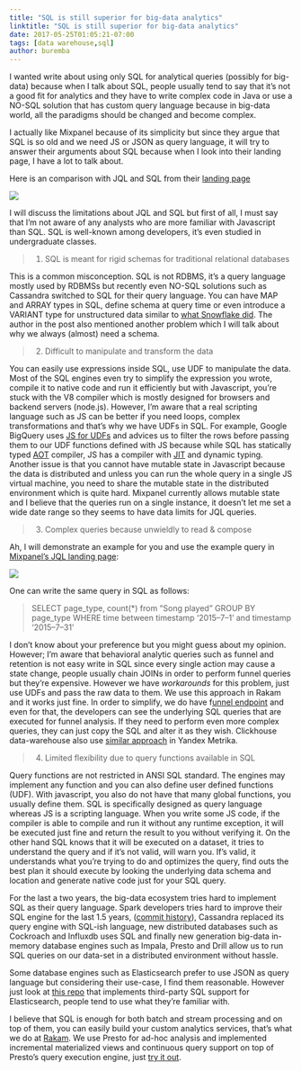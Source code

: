 ```yaml
---
title: "SQL is still superior for big-data analytics"
linktitle: "SQL is still superior for big-data analytics"
date: 2017-05-25T01:05:21-07:00
tags: [data warehouse,sql]
author: buremba
---
```


I wanted write about using only SQL for analytical queries (possibly for big-data) because when I talk about SQL, people usually tend to say that it’s not a good fit for analytics and they have to write complex code in Java or use a NO-SQL solution that has custom query language because in big-data world, all the paradigms should be changed and become complex.

I actually like Mixpanel because of its simplicity but since they argue that SQL is so old and we need JS or JSON as query language, it will try to answer their arguments about SQL because when I look into their landing page, I have a lot to talk about.

Here is an comparison with JQL and SQL from their [landing page](https://mixpanel.com/jql/)

![](https://cdn-images-1.medium.com/max/4464/1*Aclyp56t379HLlwsa7KjyA.png)

I will discuss the limitations about JQL and SQL but first of all, I must say that I’m not aware of any analysts who are more familiar with Javascript than SQL. SQL is well-known among developers, it’s even studied in undergraduate classes.
> 1. SQL is meant for rigid schemas for traditional relational databases

This is a common misconception. SQL is not RDBMS, it’s a query language mostly used by RDBMSs but recently even NO-SQL solutions such as Cassandra switched to SQL for their query language. You can have MAP and ARRAY types in SQL, define schema at query time or even introduce a VARIANT type for unstructured data similar to [what Snowflake did](https://www.snowflake.net/blog/snowflake-sql-making-schema-on-read-a-reality-part-1-2). The author in the post also mentioned another problem which I will talk about why we always (almost) need a schema.
> 2. Difficult to manipulate and transform the data

You can easily use expressions inside SQL, use UDF to manipulate the data. Most of the SQL engines even try to simplify the expression you wrote, compile it to native code and run it efficiently but with Javascript, you’re stuck with the V8 compiler which is mostly designed for browsers and backend servers (node.js). However, I’m aware that a real scripting language such as JS can be better if you need loops, complex transformations and that’s why we have UDFs in SQL. For example, Google BigQuery uses [JS for UDFs](https://developers.googleblog.com/2015/08/breaking-sql-barrier-google-bigquery.html) and advices us to filter the rows before passing them to our UDF functions defined with JS because while SQL has statically typed [AOT](https://en.wikipedia.org/wiki/Ahead-of-time_compilation) compiler, JS has a compiler with [JIT](https://en.wikipedia.org/wiki/Just-in-time_compilation) and dynamic typing. Another issue is that you cannot have mutable state in Javascript because the data is distributed and unless you can run the whole query in a single JS virtual machine, you need to share the mutable state in the distributed environment which is quite hard. Mixpanel currently allows mutable state and I believe that the queries run on a single instance, it doesn’t let me set a wide date range so they seems to have data limits for JQL queries.
> 3. Complex queries because unwieldly to read & compose

Ah, I will demonstrate an example for you and use the example query in [Mixpanel’s JQL landing page](https://mixpanel.com/jql/):

![](https://cdn-images-1.medium.com/max/2804/1*ZGVXTBTTyBAvQO4L8nk1hg.png)

One can write the same query in SQL as follows:
> SELECT page_type, count(*) from “Song played”
> GROUP BY page_type
> WHERE time between timestamp ‘2015–7–1’ and timestamp ‘2015–7–31’

I don’t know about your preference but you might guess about my opinion. However; I’m aware that behavioral analytic queries such as funnel and retention is not easy write in SQL since every single action may cause a state change, people usually chain JOINs in order to perform funnel queries but they’re expensive. However we have *workarounds* for this problem, just use UDFs and pass the raw data to them. We use this approach in Rakam and it works just fine. In order to simplify, we do have f[unnel endpoint](http://api.rakam.io/#funnel) and even for that, the developers can see the underlying SQL queries that are executed for funnel analysis. If they need to perform even more complex queries, they can just copy the SQL and alter it as they wish. Clickhouse data-warehouse also use [similar approach](https://clickhouse.yandex/reference_en.html#sequenceMatch%28pattern%29%28time,%20cond1,%20cond2,%20...%29) in Yandex Metrika.
> 4. Limited flexibility due to query functions available in SQL

Query functions are not restricted in ANSI SQL standard. The engines may implement any function and you can also define user defined functions (UDF). With javascript, you also do not have that many global functions, you usually define them. SQL is specifically designed as query language whereas JS is a scripting language. When you write some JS code, if the compiler is able to compile and run it without any runtime exception, it will be executed just fine and return the result to you without verifying it. On the other hand SQL knows that it will be executed on a dataset, it tries to understand the query and if it’s not valid, will warn you. If’s valid, it understands what you’re trying to do and optimizes the query, find outs the best plan it should execute by looking the underlying data schema and location and generate native code just for your SQL query.

For the last a two years, the big-data ecosystem tries hard to implement SQL as their query language. Spark developers tries hard to improve their SQL engine for the last 1.5 years, ([commit history](https://github.com/apache/spark/commits/master/sql)), Cassandra replaced its query engine with SQL-ish language, new distributed databases such as Cockroach and Influxdb uses SQL and finally new generation big-data in-memory database engines such as Impala, Presto and Drill allow us to run SQL queries on our data-set in a distributed environment without hassle.

Some database engines such as Elasticsearch prefer to use JSON as query language but considering their use-case, I find them reasonable. However just look at [this repo](https://github.com/NLPchina/elasticsearch-sql) that implements third-party SQL support for Elasticsearch, people tend to use what they’re familiar with.

I believe that SQL is enough for both batch and stream processing and on top of them, you can easily build your custom analytics services, that’s what we do at [Rakam](https://rakam.io). We use Presto for ad-hoc analysis and implemented incremental materialized views and continuous query support on top of Presto’s query execution engine, just [try it out](https://rakam.io/doc/).
